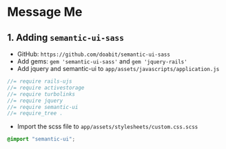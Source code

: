 # Message Me

## 1. Adding `semantic-ui-sass`
- GitHub: `https://github.com/doabit/semantic-ui-sass`
- Add gems: `gem 'semantic-ui-sass'` and `gem 'jquery-rails'`
- Add jquery and semantic-ui to `app/assets/javascripts/application.js`
```js
//= require rails-ujs
//= require activestorage
//= require turbolinks
//= require jquery
//= require semantic-ui
//= require_tree .
```
- Import the scss file to `app/assets/stylesheets/custom.css.scss`
```scss
@import "semantic-ui";
```